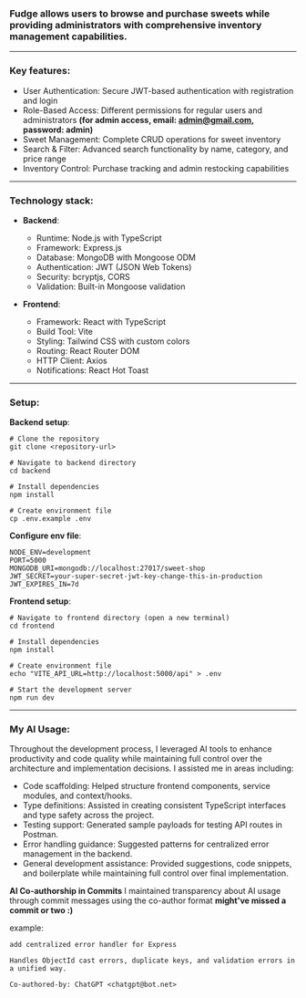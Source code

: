 ### Fudge allows users to browse and purchase sweets while providing administrators with comprehensive inventory management capabilities.

---

### Key features:

- User Authentication: Secure JWT-based authentication with registration and login
- Role-Based Access: Different permissions for regular users and administrators
  **(for admin access, email: admin@gmail.com, password: admin)**
- Sweet Management: Complete CRUD operations for sweet inventory
- Search & Filter: Advanced search functionality by name, category, and price range
- Inventory Control: Purchase tracking and admin restocking capabilities

---

### Technology stack:

- **Backend**:
  - Runtime: Node.js with TypeScript
  - Framework: Express.js
  - Database: MongoDB with Mongoose ODM
  - Authentication: JWT (JSON Web Tokens)
  - Security: bcryptjs, CORS
  - Validation: Built-in Mongoose validation

- **Frontend**:
  - Framework: React with TypeScript
  - Build Tool: Vite
  - Styling: Tailwind CSS with custom colors
  - Routing: React Router DOM
  - HTTP Client: Axios
  - Notifications: React Hot Toast

---

### Setup:

**Backend setup**:
```
# Clone the repository
git clone <repository-url>

# Navigate to backend directory
cd backend

# Install dependencies
npm install

# Create environment file
cp .env.example .env
```

**Configure env file**:
```
NODE_ENV=development
PORT=5000
MONGODB_URI=mongodb://localhost:27017/sweet-shop
JWT_SECRET=your-super-secret-jwt-key-change-this-in-production
JWT_EXPIRES_IN=7d
```

**Frontend setup**:
```
# Navigate to frontend directory (open a new terminal)
cd frontend

# Install dependencies
npm install

# Create environment file
echo "VITE_API_URL=http://localhost:5000/api" > .env

# Start the development server
npm run dev
```

---

### My AI Usage:
Throughout the development process, I leveraged AI tools to enhance productivity and code quality while maintaining full control over the architecture and implementation decisions.
I assisted me in areas including:

- Code scaffolding: Helped structure frontend components, service modules, and context/hooks.
- Type definitions: Assisted in creating consistent TypeScript interfaces and type safety across the project.
- Testing support: Generated sample payloads for testing API routes in Postman.
- Error handling guidance: Suggested patterns for centralized error management in the backend.
- General development assistance: Provided suggestions, code snippets, and boilerplate while maintaining full control over final implementation.

**AI Co-authorship in Commits**
I maintained transparency about AI usage through commit messages using the co-author format **might've missed a commit or two :)**

example:
```
add centralized error handler for Express

Handles ObjectId cast errors, duplicate keys, and validation errors in a unified way.

Co-authored-by: ChatGPT <chatgpt@bot.net>
```


